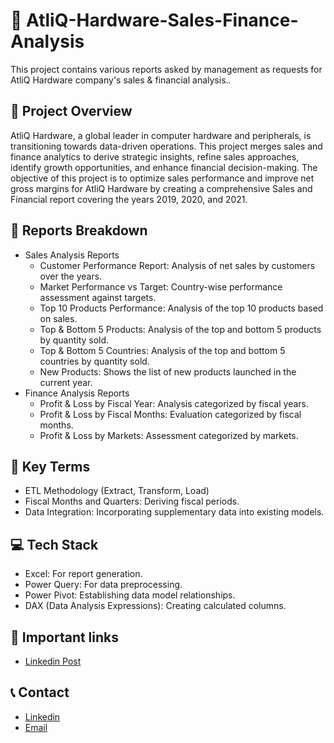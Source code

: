 # 🏢 AtliQ-Hardware-Sales-Finance-Analysis
This project contains various reports asked by management as requests for AtliQ Hardware company's sales &amp; financial analysis..

## 🧾 Project Overview
AtliQ Hardware, a global leader in computer hardware and peripherals, is transitioning towards data-driven operations. This project merges sales and finance analytics to derive strategic insights, refine sales approaches, identify growth opportunities, and enhance financial decision-making. The objective of this project is to optimize sales performance and improve net gross margins for AtliQ Hardware by creating a comprehensive Sales and Financial report covering the years 2019, 2020, and 2021.

## 📝 Reports Breakdown
- Sales Analysis Reports
  - Customer Performance Report: Analysis of net sales by customers over the years.
  - Market Performance vs Target: Country-wise performance assessment against targets.
  - Top 10 Products Performance: Analysis of the top 10 products based on sales.
  - Top & Bottom 5 Products: Analysis of the top and bottom 5 products by quantity sold.
  - Top & Bottom 5 Countries: Analysis of the top and bottom 5 countries by quantity sold.
  - New Products: Shows the list of new products launched in the current year.
- Finance Analysis Reports
  - Profit & Loss by Fiscal Year: Analysis categorized by fiscal years.
  - Profit & Loss by Fiscal Months: Evaluation categorized by fiscal months.
  - Profit & Loss by Markets: Assessment categorized by markets.
## 📌 Key Terms
- ETL Methodology (Extract, Transform, Load)
- Fiscal Months and Quarters: Deriving fiscal periods.
- Data Integration: Incorporating supplementary data into existing models.

## 💻 Tech Stack
- Excel: For report generation.
- Power Query: For data preprocessing.
- Power Pivot: Establishing data model relationships.
- DAX (Data Analysis Expressions): Creating calculated columns.

## 🔗 Important links
- [Linkedin Post]()
## 📞 Contact
- [Linkedin](https://www.linkedin.com/in/surajkant9/)
- [Email](mailto:surajkant264@gmail.com)
